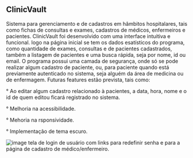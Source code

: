 
## ClinicVault

Sistema para gerenciamento e de cadastros em hâmbitos hospitalares, tais como fichas de consultas e exames, cadastros de médicos, enfermeiros e pacientes.
ClinicVault foi desenvolvido com uma interface intuitiva e funcional.
logo na página inicial se tem  os dados esatísticos do programa, como quantidade de exames, consultas e de pacientes cadastrados, também a listagem de pacientes e uma busca rápida, seja por nome, id ou email.
O programa possui uma camada de segurança, onde só se pode realizar algum cadastro de paciente, ou, para paciente quando está previamente autenticado no sistema, seja alguém da área de medicina ou de enfermagem. 
Futuras features estão prevista, tais como:

° Ao editar algum cadastro relacionado à pacientes, a data, hora, nome e o id de quem editou ficará registrado no sistema.

° Melhoria na acessibilidade.

° Mehoria na rsponsividade.

° Implementação de tema escuro.

![image](https://github.com/Erico94/LABMedical/assets/42593665/bb18363a-8ab7-4ec7-b9a0-2696ffb8128f)
tela de login de usuário com links para redefinir senha e para a página de cadastro de médico/enfermeiro.
